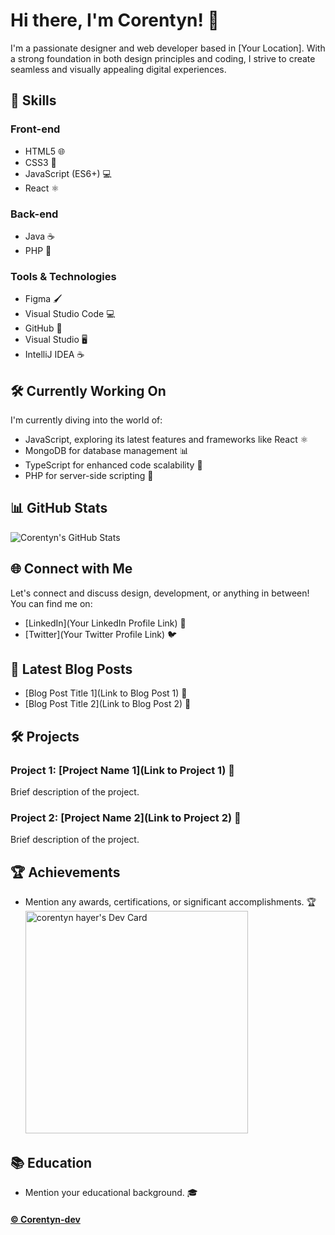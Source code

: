 # Hi there, I'm Corentyn! 👋

I'm a passionate designer and web developer based in [Your Location]. With a strong foundation in both design principles and coding, I strive to create seamless and visually appealing digital experiences.

## 🚀 Skills

### Front-end

- HTML5 🌐
- CSS3 🎨
- JavaScript (ES6+) 💻
- React ⚛️

### Back-end

- Java ☕
- PHP 🐘

### Tools & Technologies

- Figma 🖌️
- Visual Studio Code 💻
- GitHub 🐙
- Visual Studio 🖥️
- IntelliJ IDEA ☕

## 🛠️ Currently Working On

I'm currently diving into the world of:

- JavaScript, exploring its latest features and frameworks like React ⚛️
- MongoDB for database management 📊
- TypeScript for enhanced code scalability 💼
- PHP for server-side scripting 🐘

## 📊 GitHub Stats

![Corentyn's GitHub Stats](https://github-readme-stats.vercel.app/api?username=Corentyn-dev&show_icons=true&theme=radical)

## 🌐 Connect with Me

Let's connect and discuss design, development, or anything in between! You can find me on:

- [LinkedIn](Your LinkedIn Profile Link) 💼
- [Twitter](Your Twitter Profile Link) 🐦

## 📝 Latest Blog Posts

- [Blog Post Title 1](Link to Blog Post 1) 📖
- [Blog Post Title 2](Link to Blog Post 2) 📖

## 🛠️ Projects

### Project 1: [Project Name 1](Link to Project 1) 🚀

Brief description of the project.

### Project 2: [Project Name 2](Link to Project 2) 🚀

Brief description of the project.

## 🏆 Achievements

- Mention any awards, certifications, or significant accomplishments. 🏆<br>
  <a href="https://app.daily.dev/corentynhayer"><img src="https://api.daily.dev/devcards/v2/vzY2fCHyONlsS3BHjJZKR.png?type=default&r=ow9" width="356" alt="corentyn hayer's Dev Card"/></a>

## 📚 Education

- Mention your educational background. 🎓

<h4>
  <a href="#">© Corentyn-dev</a>
</h4>

